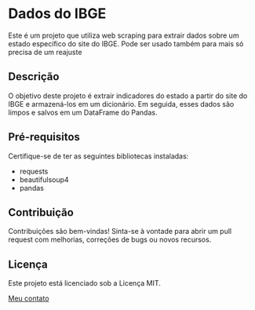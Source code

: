 # Dados do IBGE

Este é um projeto que utiliza web scraping para extrair dados sobre um estado específico do site do IBGE. Pode ser usado também para mais só precisa de um reajuste

## Descrição

O objetivo deste projeto é extrair indicadores do estado a partir do site do IBGE e armazená-los em um dicionário. Em seguida, esses dados são limpos e salvos em um DataFrame do Pandas.

## Pré-requisitos

Certifique-se de ter as seguintes bibliotecas instaladas:

- requests
- beautifulsoup4
- pandas

## Contribuição

Contribuições são bem-vindas! Sinta-se à vontade para abrir um pull request com melhorias, correções de bugs ou novos recursos.

## Licença

Este projeto está licenciado sob a Licença MIT.

[Meu contato](mailto:dheime7@gmail.com)
